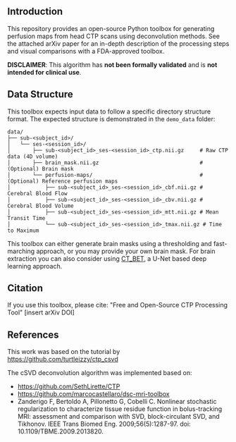 ## Introduction

This repository provides an open-source Python toolbox for generating perfusion maps from head CTP scans using deconvolution methods. See the attached arXiv paper for an in-depth description of the processing steps and visual comparisons with a FDA-approved toolbox.

**DISCLAIMER**: This algorithm has **not been formally validated** and is **not intended for clinical use**.

## Data Structure

This toolbox expects input data to follow a specific directory structure format. The expected structure is demonstrated in the `demo_data` folder:

```
data/
├── sub-<subject_id>/
│   └── ses-<session_id>/
│       ├── sub-<subject_id>_ses-<session_id>_ctp.nii.gz     # Raw CTP data (4D volume)
│       ├── brain_mask.nii.gz                                # (Optional) Brain mask
│       └── perfusion-maps/                                  # (Optional) Reference perfusion maps
│           ├── sub-<subject_id>_ses-<session_id>_cbf.nii.gz # Cerebral Blood Flow
│           ├── sub-<subject_id>_ses-<session_id>_cbv.nii.gz # Cerebral Blood Volume
│           ├── sub-<subject_id>_ses-<session_id>_mtt.nii.gz # Mean Transit Time
│           └── sub-<subject_id>_ses-<session_id>_tmax.nii.gz # Time to Maximum
```

This toolbox can either generate brain masks using a thresholding and fast-marching approach, or you may provide your own brain mask. For brain extraction you can also consider using [CT_BET](https://github.com/BrainVas/CT_BET), a U-Net based deep learning approach.

## Citation

If you use this toolbox, please cite: "Free and Open-Source CTP Processing Tool" [insert arXiv DOI]

## References

This work was based on the tutorial by https://github.com/turtleizzy/ctp_csvd

The cSVD deconvolution algorithm was implemented based on:
- https://github.com/SethLirette/CTP 
- https://github.com/marcocastellaro/dsc-mri-toolbox
- Zanderigo F, Bertoldo A, Pillonetto G, Cobelli C. Nonlinear stochastic regularization to characterize tissue residue function in bolus-tracking MRI: assessment and comparison with SVD, block-circulant SVD, and Tikhonov. IEEE Trans Biomed Eng. 2009;56(5):1287-97. doi: 10.1109/TBME.2009.2013820.
